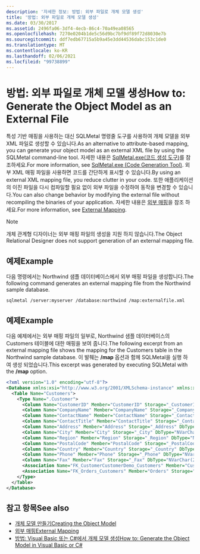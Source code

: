 ```yaml
---
description: '자세한 정보: 방법: 외부 파일로 개체 모델 생성'
title: '방법: 외부 파일로 개체 모델 생성'
ms.date: 03/30/2017
ms.assetid: 2496fa06-3df4-4ecb-86c4-70a49ea08565
ms.openlocfilehash: 7270e0204b1de5c56d9bc7bf9df89f72d8030e7b
ms.sourcegitcommit: ddf7edb67715a5b9a45e3dd44536dabc153c1de0
ms.translationtype: MT
ms.contentlocale: ko-KR
ms.lasthandoff: 02/06/2021
ms.locfileid: "99738899"
---
```

# <a name="how-to-generate-the-object-model-as-an-external-file"></a><span data-ttu-id="81241-103">방법: 외부 파일로 개체 모델 생성</span><span class="sxs-lookup"><span data-stu-id="81241-103">How to: Generate the Object Model as an External File</span></span>

<span data-ttu-id="81241-104">특성 기반 매핑을 사용하는 대신 SQLMetal 명령줄 도구를 사용하여 개체 모델을 외부 XML 파일로 생성할 수 있습니다.</span><span class="sxs-lookup"><span data-stu-id="81241-104">As an alternative to attribute-based mapping, you can generate your object model as an external XML file by using the SQLMetal command-line tool.</span></span> <span data-ttu-id="81241-105">자세한 내용은 [SqlMetal.exe(코드 생성 도구)](../../../../tools/sqlmetal-exe-code-generation-tool.md)를 참조하세요.</span><span class="sxs-lookup"><span data-stu-id="81241-105">For more information, see [SqlMetal.exe (Code Generation Tool)](../../../../tools/sqlmetal-exe-code-generation-tool.md).</span></span> <span data-ttu-id="81241-106">외부 XML 매핑 파일을 사용하면 코드를 간단하게 표시할 수 있습니다.</span><span class="sxs-lookup"><span data-stu-id="81241-106">By using an external XML mapping file, you reduce clutter in your code.</span></span> <span data-ttu-id="81241-107">또한 애플리케이션의 이진 파일을 다시 컴파일할 필요 없이 외부 파일을 수정하여 동작을 변경할 수 있습니다.</span><span class="sxs-lookup"><span data-stu-id="81241-107">You can also change behavior by modifying the external file without recompiling the binaries of your application.</span></span> <span data-ttu-id="81241-108">자세한 내용은 [외부 매핑](external-mapping.md)을 참조 하세요.</span><span class="sxs-lookup"><span data-stu-id="81241-108">For more information, see [External Mapping](external-mapping.md).</span></span>  
  
> [!NOTE]
> <span data-ttu-id="81241-109">개체 관계형 디자이너는 외부 매핑 파일의 생성을 지원 하지 않습니다.</span><span class="sxs-lookup"><span data-stu-id="81241-109">The Object Relational Designer does not support generation of an external mapping file.</span></span>  
  
## <a name="example"></a><span data-ttu-id="81241-110">예제</span><span class="sxs-lookup"><span data-stu-id="81241-110">Example</span></span>  

 <span data-ttu-id="81241-111">다음 명령에서는 Northwind 샘플 데이터베이스에서 외부 매핑 파일을 생성합니다.</span><span class="sxs-lookup"><span data-stu-id="81241-111">The following command generates an external mapping file from the Northwind sample database.</span></span>  
  
```console  
sqlmetal /server:myserver /database:northwind /map:externalfile.xml  
```  
  
## <a name="example"></a><span data-ttu-id="81241-112">예제</span><span class="sxs-lookup"><span data-stu-id="81241-112">Example</span></span>  

 <span data-ttu-id="81241-113">다음 예제에서는 외부 매핑 파일의 일부로, Northwind 샘플 데이터베이스의 Customers 테이블에 대한 매핑을 보여 줍니다.</span><span class="sxs-lookup"><span data-stu-id="81241-113">The following excerpt from an external mapping file shows the mapping for the Customers table in the Northwind sample database.</span></span> <span data-ttu-id="81241-114">이 발췌는 **/map** 옵션과 함께 SQLMetal을 실행 하 여 생성 되었습니다.</span><span class="sxs-lookup"><span data-stu-id="81241-114">This excerpt was generated by executing SQLMetal with the **/map** option.</span></span>  
  
```xml  
<?xml version="1.0" encoding="utf-8"?>  
<Database xmlns:xsi="http://www.w3.org/2001/XMLSchema-instance" xmlns:xsd="http://www.w3.org/2001/XMLSchema" Name="northwnd">  
  <Table Name="Customers">  
    <Type Name=".Customer">  
      <Column Name="CustomerID" Member="CustomerID" Storage="_CustomerID" DbType="NChar(5) NOT NULL" CanBeNull="False" IsPrimaryKey="True" />  
      <Column Name="CompanyName" Member="CompanyName" Storage="_CompanyName" DbType="NVarChar(40) NOT NULL" CanBeNull="False" />  
      <Column Name="ContactName" Member="ContactName" Storage="_ContactName" DbType="NVarChar(30)" />  
      <Column Name="ContactTitle" Member="ContactTitle" Storage="_ContactTitle" DbType="NVarChar(30)" />  
      <Column Name="Address" Member="Address" Storage="_Address" DbType="NVarChar(60)" />  
      <Column Name="City" Member="City" Storage="_City" DbType="NVarChar(15)" />  
      <Column Name="Region" Member="Region" Storage="_Region" DbType="NVarChar(15)" />  
      <Column Name="PostalCode" Member="PostalCode" Storage="_PostalCode" DbType="NVarChar(10)" />  
      <Column Name="Country" Member="Country" Storage="_Country" DbType="NVarChar(15)" />  
      <Column Name="Phone" Member="Phone" Storage="_Phone" DbType="NVarChar(24)" />  
      <Column Name="Fax" Member="Fax" Storage="_Fax" DbType="NVarChar(24)" />  
      <Association Name="FK_CustomerCustomerDemo_Customers" Member="CustomerCustomerDemos" Storage="_CustomerCustomerDemos" ThisKey="CustomerID" OtherTable="CustomerCustomerDemo" OtherKey="CustomerID" DeleteRule="NO ACTION" />  
      <Association Name="FK_Orders_Customers" Member="Orders" Storage="_Orders" ThisKey="CustomerID" OtherTable="Orders" OtherKey="CustomerID" DeleteRule="NO ACTION" />  
    </Type>  
  </Table>  
</Database>  
```  
  
## <a name="see-also"></a><span data-ttu-id="81241-115">참고 항목</span><span class="sxs-lookup"><span data-stu-id="81241-115">See also</span></span>

- [<span data-ttu-id="81241-116">개체 모델 만들기</span><span class="sxs-lookup"><span data-stu-id="81241-116">Creating the Object Model</span></span>](creating-the-object-model.md)
- [<span data-ttu-id="81241-117">외부 매핑</span><span class="sxs-lookup"><span data-stu-id="81241-117">External Mapping</span></span>](external-mapping.md)
- [<span data-ttu-id="81241-118">방법: Visual Basic 또는 C#에서 개체 모델 생성</span><span class="sxs-lookup"><span data-stu-id="81241-118">How to: Generate the Object Model in Visual Basic or C#</span></span>](how-to-generate-the-object-model-in-visual-basic-or-csharp.md)
